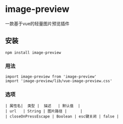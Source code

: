 # image-preview
一款基于vue的轻量图片预览插件
## 安装
```
npm install image-preview 
```
### 用法
```
import image-preview from 'image-preview'
import 'image-preview/lib/vue-image-preview.css'

```
### 选项
```
| 属性名|  类型 |  描述   | 默认值  |
| url   | String | 图片路径 |      |
| closeOnPressEscape | Boolean | esc键关闭 | false |

```
